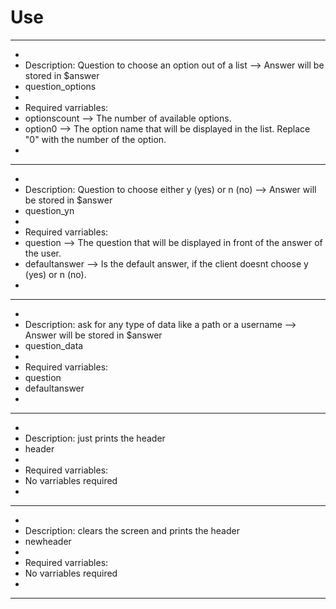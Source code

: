 # Use
---------------------------------------------------------------------------------------------------------------------------------
-
- Description: Question to choose an option out of a list --> Answer will be stored in $answer
- question_options
-
- Required varriables:
- optionscount          --> The number of available options.
- option0               --> The option name that will be displayed in the list. Replace "0" with the number of the option.
-
---------------------------------------------------------------------------------------------------------------------------------
-
- Description: Question to choose either y (yes) or n (no) --> Answer will be stored in $answer
- question_yn
-
- Required varriables:
- question              --> The question that will be displayed in front of the answer of the user.
- defaultanswer         --> Is the default answer, if the client doesnt choose y (yes) or n (no).
-
---------------------------------------------------------------------------------------------------------------------------------
-
- Description: ask for any type of data like a path or a username --> Answer will be stored in $answer
- question_data
-
- Required varriables:
- question
- defaultanswer
-
---------------------------------------------------------------------------------------------------------------------------------
-
- Description: just prints the header
- header
-
- Required varriables:
- No varriables required
-
---------------------------------------------------------------------------------------------------------------------------------
-
- Description: clears the screen and prints the header
- newheader
-
- Required varriables:
- No varriables required
-
---------------------------------------------------------------------------------------------------------------------------------
